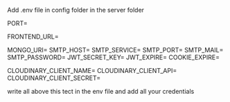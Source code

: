 Add .env file in config folder in the server folder

PORT=

FRONTEND_URL=

MONGO_URI=
SMTP_HOST=
SMTP_SERVICE=
SMTP_PORT=
SMTP_MAIL=
SMTP_PASSWORD=
JWT_SECRET_KEY=
JWT_EXPIRE=
COOKIE_EXPIRE=

CLOUDINARY_CLIENT_NAME=
CLOUDINARY_CLIENT_API=
CLOUDINARY_CLIENT_SECRET=


write all above this tect in the env file  and add all your credentials
